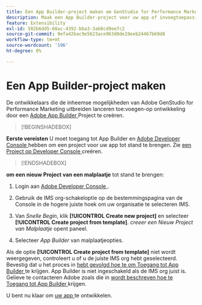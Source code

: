 ```yaml
---
title: Een App Builder-project maken om GenStudio for Performance Marketing uit te breiden
description: Maak een App Builder-project voor uw app of invoegtoepassing.
feature: Extensibility
exl-id: 502b6dd5-68ac-4392-bba3-3ab8cd9eefc2
source-git-commit: 9efa42bac9e5623ace963d0de19eeb24467b69d8
workflow-type: tm+mt
source-wordcount: '196'
ht-degree: 0%

---
```


# Een App Builder-project maken

De ontwikkelaars die de inheemse mogelijkheden van Adobe GenStudio for Performance Marketing uitbreiden lanceren toe:voegen-op ontwikkeling door een [ Adobe App Builder ](https://developer.adobe.com/app-builder/) Project te creëren.

>[!BEGINSHADEBOX]

**Eerste vereisten**
U moet toegang tot App Builder en [ Adobe Developer Console ](https://developer.adobe.com/developer-console/) hebben om een project voor uw app tot stand te brengen. Zie [ een Project op Developer Console ](https://developer.adobe.com/app-builder/docs/getting_started/first_app#2-create-a-new-project-on-developer-console) creëren.

>[!ENDSHADEBOX]

**om een nieuw Project van een malplaatje** tot stand te brengen:

1. Login aan [ Adobe Developer Console ](https://developer.adobe.com/developer-console/).

1. Gebruik de IMS org-schakeloptie op de bestemmingspagina van de Console in de hogere juiste hoek om uw organisatie te selecteren IMS.

1. Van _Snelle Begin_, klik **[!UICONTROL Create new project]** en selecteer **[!UICONTROL Create project from template]**. _creeer een Nieuw Project van Malplaatje_ opent paneel.

1. Selecteer _App Builder_ van malplaatjeopties.

Als de optie **[!UICONTROL Create project from template]** niet wordt weergegeven, controleert u of u de juiste IMS org hebt geselecteerd. Bevestig dat u het proces in [ hebt gevolgd hoe te om Toegang tot App Builder ](https://developer.adobe.com/app-builder/docs/overview/getting_access/) te krijgen. App Builder is niet ingeschakeld als de IMS org juist is. Gelieve te contacteren Adobe zoals die in [ wordt beschreven hoe te Toegang tot App Builder ](https://developer.adobe.com/app-builder/docs/overview/getting_access/) krijgen.

U bent nu klaar om [ uw app ](create-app.md) te ontwikkelen.
